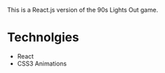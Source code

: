This is a React.js version of the 90s Lights Out game.

Technolgies
=======
- React
- CSS3 Animations
